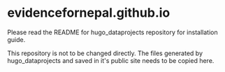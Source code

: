 # evidencefornepal.github.io

Please read the README for hugo_dataprojects repository for installation guide.

This repository is not to be changed directly. The files generated by hugo_dataprojects and saved in it's public site needs to be copied here. 

